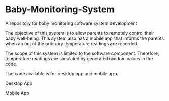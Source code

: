 # Baby-Monitoring-System
A repository for baby monitoring software system development

The objective of this system is to allow parents to remotely control their baby well-being. This system also has a mobile app that informs the 
parents when an out of the ordinary temperature readings are recorded. 

The scope of this system is limited to the software component. Therefore, temperature readings are simulated by generated random values in the code. 

The code available is for desktop app and mobile app. 

Desktop App

Mobile App


